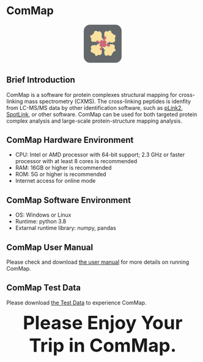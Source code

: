 # ComMap
<div align="center">
<img src="https://github.com/DICP1810/ComMap/blob/main/ComMap_Icon.png" width="100" />
</div>

## Brief Introduction
ComMap is a software for protein complexes structural mapping for cross-linking mass spectrometry (CXMS). 
The cross-linking peptides is idenfity from LC-MS/MS data by other identification software, such as [pLink2](http://pfind.org/software/pLink/index.html), [
SpotLink](https://github.com/DICP1810/SpotLink), or other software.
ComMap can be used for both targeted protein complex analysis and large-scale protein-structure mapping analysis.

## ComMap Hardware Environment
- CPU: Intel or AMD processor with 64-bit support; 2.3 GHz or faster processor with at least 8 cores is recommended
- RAM: 16GB or higher is recommended
- ROM: 5G or higher is recommended
- Internet access for online mode

## ComMap Software Environment
- OS: Windows or Linux
- Runtime: python 3.8
- Extarnal runtime library: numpy, pandas

## ComMap User Manual
Please check and download [the user manual](https://github.com/DICP1810/ComMap/blob/main/Manual%20for%20ComMap.pdf) for more details on running ComMap.

## ComMap Test Data
Please download [the Test Data](https://github.com/DICP1810/ComMap/blob/main/TestData.7z) to experience ComMap.

<div align="center">
<center><b><font size="7">Please Enjoy Your Trip in ComMap.</font></b></center>
</div>
